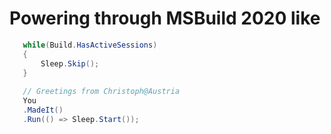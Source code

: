 # Powering through MSBuild 2020 like
``` csharp
   while(Build.HasActiveSessions)
   {
       Sleep.Skip();
   }
   
   // Greetings from Christoph@Austria
   You
   .MadeIt()
   .Run(() => Sleep.Start());